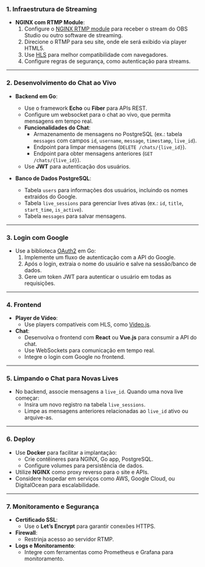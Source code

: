 ### **1. Infraestrutura de Streaming**
- **NGINX com RTMP Module**:
  1. Configure o [NGINX RTMP module](https://github.com/arut/nginx-rtmp-module) para receber o stream do OBS Studio ou outro software de streaming.
  2. Direcione o RTMP para seu site, onde ele será exibido via player HTML5.
  3. Use [HLS](https://developer.mozilla.org/en-US/docs/Web/API/Media_Source_Extensions) para melhor compatibilidade com navegadores.
  4. Configure regras de segurança, como autenticação para streams.

---

### **2. Desenvolvimento do Chat ao Vivo**
- **Backend em Go**:
  - Use o framework **Echo** ou **Fiber** para APIs REST.
  - Configure um websocket para o chat ao vivo, que permita mensagens em tempo real.
  - **Funcionalidades do Chat**:
    - Armazenamento de mensagens no PostgreSQL (ex.: tabela `messages` com campos `id`, `username`, `message`, `timestamp`, `live_id`).
    - Endpoint para limpar mensagens (`DELETE /chats/{live_id}`).
    - Endpoint para obter mensagens anteriores (`GET /chats/{live_id}`).
  - Use **JWT** para autenticação dos usuários.

- **Banco de Dados PostgreSQL**:
  - Tabela `users` para informações dos usuários, incluindo os nomes extraídos do Google.
  - Tabela `live_sessions` para gerenciar lives ativas (ex.: `id`, `title`, `start_time`, `is_active`).
  - Tabela `messages` para salvar mensagens.

---

### **3. Login com Google**
- Use a biblioteca [OAuth2](https://developers.google.com/identity/protocols/oauth2) em Go:
  1. Implemente um fluxo de autenticação com a API do Google.
  2. Após o login, extraia o nome do usuário e salve na sessão/banco de dados.
  3. Gere um token JWT para autenticar o usuário em todas as requisições.

---

### **4. Frontend**
- **Player de Vídeo**:
  - Use players compatíveis com HLS, como [Video.js](https://videojs.com/).
- **Chat**:
  - Desenvolva o frontend com **React** ou **Vue.js** para consumir a API do chat.
  - Use WebSockets para comunicação em tempo real.
  - Integre o login com Google no frontend.

---

### **5. Limpando o Chat para Novas Lives**
- No backend, associe mensagens a `live_id`. Quando uma nova live começar:
  - Insira um novo registro na tabela `live_sessions`.
  - Limpe as mensagens anteriores relacionadas ao `live_id` ativo ou arquive-as.

---

### **6. Deploy**
- Use **Docker** para facilitar a implantação:
  - Crie contêineres para NGINX, Go app, PostgreSQL.
  - Configure volumes para persistência de dados.
- Utilize **NGINX** como proxy reverso para o site e APIs.
- Considere hospedar em serviços como AWS, Google Cloud, ou DigitalOcean para escalabilidade.

---

### **7. Monitoramento e Segurança**
- **Certificado SSL**:
  - Use o **Let’s Encrypt** para garantir conexões HTTPS.
- **Firewall**:
  - Restrinja acesso ao servidor RTMP.
- **Logs e Monitoramento**:
  - Integre com ferramentas como Prometheus e Grafana para monitoramento.